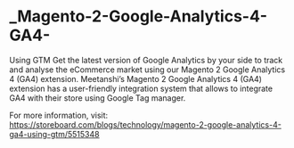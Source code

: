 # _Magento-2-Google-Analytics-4-GA4-
 Using GTM Get the latest version of Google Analytics by your side to track and analyse the eCommerce market using our Magento 2 Google Analytics 4 (GA4) extension. Meetanshi’s Magento 2 Google Analytics 4 (GA4) extension has a user-friendly integration system that allows to integrate GA4 with their store using Google Tag manager.  
 
 For more information, visit: https://storeboard.com/blogs/technology/magento-2-google-analytics-4-ga4-using-gtm/5515348
